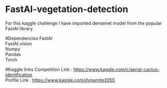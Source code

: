 # FastAI-vegetation-detection
For this kaggle challenge I have imported densenet model from the popular FastAI library.

#Dependencies
FastAI </br>
FastAI.vision </br>
Numpy </br>
Pandas </br>
Torch </br>

#Kaggle links
Competition Link : https://www.kaggle.com/c/aerial-cactus-identification </br>
Profile Link : https://www.kaggle.com/dynamite2055

